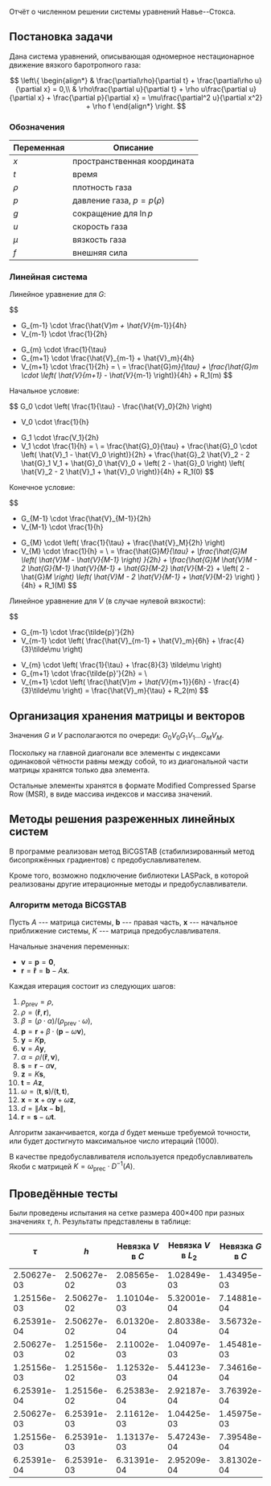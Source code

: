 <!--- type: markdown; required-extensions: mathjax smarty --->
<!--- Created with ReText: http://retext.sourceforge.net/ --->

Отчёт о численном решении системы уравнений Навье--Стокса.

## Постановка задачи

Дана система уравнений, описывающая одномерное нестационарное движение вязкого
баротропного газа:

$$
\left\{
\begin{align*}
& \frac{\partial\rho}{\partial t} + \frac{\partial\rho u}{\partial x} = 0,\\
& \rho\frac{\partial u}{\partial t} + \rho u\frac{\partial u}{\partial x} +
  \frac{\partial p}{\partial x} = \mu\frac{\partial^2 u}{\partial x^2} + \rho f
\end{align*}
\right.
$$

### Обозначения

Переменная | Описание
---------- | --------
$x$        | пространственная координата
$t$        | время
$\rho$     | плотность газа
$p$        | давление газа, $p = p(\rho)$
$g$        | сокращение для $\ln p$
$u$        | скорость газа
$\mu$      | вязкость газа
$f$        | внешняя сила

### Линейная система

Линейное уравнение для $G$:

$$
- G_{m-1} \cdot \frac{\hat{V}_m + \hat{V}_{m-1}}{4h}
- V_{m-1} \cdot \frac{1}{2h}
+ G_{m}   \cdot \frac{1}{\tau}
+ G_{m+1} \cdot \frac{\hat{V}_{m-1} + \hat{V}_m}{4h}
+ V_{m+1} \cdot \frac{1}{2h} = \\
= \frac{\hat{G}_m}{\tau} +
  \frac{\hat{G}_m \cdot \left( \hat{V}_{m+1} - \hat{V}_{m-1} \right)}{4h} +
  R_1(m)
$$

Начальное условие:

$$
  G_0 \cdot \left( \frac{1}{\tau} - \frac{\hat{V}_0}{2h} \right)
- V_0 \cdot \frac{1}{h}
+ G_1 \cdot \frac{V_1}{2h}
+ V_1 \cdot \frac{1}{h} = \\
= \frac{\hat{G}_0}{\tau} +
  \frac{\hat{G}_0 \cdot \left( \hat{V}_1 - \hat{V}_0 \right)}{2h} +
  \frac{\hat{G}_2 \hat{V}_2 - 2 \hat{G}_1 V_1 + \hat{G}_0 \hat{V}_0 +
      \left( 2 - \hat{G}_0 \right) \left( \hat{V}_2 - 2 \hat{V}_1 + \hat{V}_0 \right)}{4h} +
  R_1(0)
$$

Конечное условие:

$$
- G_{M-1} \cdot \frac{\hat{V}_{M-1}}{2h}
- V_{M-1} \cdot \frac{1}{h}
+ G_{M}   \cdot \left( \frac{1}{\tau} + \frac{\hat{V}_M}{2h} \right)
+ V_{M}   \cdot \frac{1}{h} = \\
= \frac{\hat{G}_M}{\tau} +
  \frac{\hat{G}_M \left( \hat{V}_M - \hat{V}_{M-1} \right) }{2h} +
  \frac{\hat{G}_M \hat{V}_M - 2 \hat{G}_{M-1} \hat{V}_{M-1} + \hat{G}_{M-2} \hat{V}_{M-2} +
      \left( 2 - \hat{G}_M \right) \left( \hat{V}_M - 2 \hat{V}_{M-1} + \hat{V}_{M-2} \right) }{4h} +
  R_1(M)
$$

Линейное уравнение для $V$ (в случае нулевой вязкости):

$$
- G_{m-1} \cdot \frac{\tilde{p}'}{2h}
- V_{m-1} \cdot \left( \frac{\hat{V}_{m-1} + \hat{V}_m}{6h} + \frac{4}{3}\tilde\mu \right)
+ V_{m}   \cdot \left( \frac{1}{\tau} + \frac{8}{3} \tilde\mu \right)
+ G_{m+1} \cdot \frac{\tilde{p}'}{2h} = \\
+ V_{m+1} \cdot \left( \frac{\hat{V}_m + \hat{V}_{m+1}}{6h} - \frac{4}{3}\tilde\mu \right)
= \frac{\hat{V}_m}{\tau} +
  R_2(m)
$$

## Организация хранения матрицы и векторов

Значения $G$ и $V$ располагаются по очереди: $G_0 V_0 G_1 V_1 \dots G_M V_M$.

Поскольку на главной диагонали все элементы с индексами одинаковой чётности
равны между собой, то из диагональной части матрицы хранятся только два элемента.

Остальные элементы хранятся в формате Modified Compressed Sparse Row (MSR),
в виде массива индексов и массива значений.

## Методы решения разреженных линейных систем

В программе реализован метод BiCGSTAB (стабилизированный метод бисопряжённых
градиентов) с предобуславливателем.

Кроме того, возможно подключение библиотеки LASPack, в которой реализованы
другие итерационные методы и предобуславливатели.

### Алгоритм метода BiCGSTAB

Пусть $A$ --- матрица системы, $\mathbf b$ --- правая часть, $\mathbf x$ ---
начальное приближение системы, $K$ --- матрица предобуславливателя.

Начальные значения переменных:

- $\mathbf v = \mathbf p = \mathbf 0$,
- $\mathbf r = \mathbf{\hat r} = \mathbf b - A \mathbf x$.

Каждая итерация состоит из следующих шагов:

1. $\rho_\text{prev} = \rho$,
2. $\rho = (\mathbf{\hat r}, \mathbf r)$,
3. $\beta = (\rho \cdot \alpha) / (\rho_\text{prev} \cdot \omega)$,
4. $\mathbf p = \mathbf r + \beta \cdot (\mathbf p - \omega \mathbf v)$,
5. $\mathbf y = K \mathbf p$,
6. $\mathbf v = A \mathbf y$,
7. $\alpha = \rho / (\mathbf{\hat r}, \mathbf v)$,
8. $\mathbf s = \mathbf r - \alpha \mathbf v$,
9. $\mathbf z = K \mathbf s$,
10. $\mathbf t = A \mathbf z$,
11. $\omega = (\mathbf t, \mathbf s) / (\mathbf t, \mathbf t)$,
12. $\mathbf x = \mathbf x + \alpha \mathbf y + \omega \mathbf z$,
13. $d = \left\|A \mathbf x - \mathbf b\right\|$,
14. $\mathbf r = \mathbf s - \omega \mathbf t$.

Алгоритм заканчивается, когда $d$ будет меньше требуемой точности, или будет
достигнуто максимальное число итераций (1000).

В качестве предобуславливателя используется предобуславливатель Якоби
с матрицей $K = \omega_\text{prec} \cdot D^{-1}(A)$.

## Проведённые тесты

Были проведены испытания на сетке размера 400×400 при разных значениях $\tau$, $h$.
Результаты представлены в таблице:

$\tau$      | $h$         | Невязка $V$ в $C$ | Невязка $V$ в $L_2$ | Невязка $G$ в $C$ | Невязка $G$ в $L_2$ | Время    | Время с Laspack
----------- | ----------- | ----------------- | ------------------- | ----------------- | ------------------- | -----    | ---------------
2.50627e-03 | 2.50627e-02 | 2.08565e-03       | 1.02849e-03         | 1.43495e-03       | 5.39350e-04         | 1.682 с  | 2.424 с
1.25156e-03 | 2.50627e-02 | 1.10104e-03       | 5.32001e-04         | 7.14881e-04       | 2.69397e-04         | 3.383 с  | 4.551 с
6.25391e-04 | 2.50627e-02 | 6.01320e-04       | 2.80338e-04         | 3.56732e-04       | 1.35181e-04         | 6.440 с  | 9.576 с
2.50627e-03 | 1.25156e-02 | 2.11002e-03       | 1.04097e-03         | 1.45481e-03       | 5.44843e-04         | 4.473 с  | 8.152 с
1.25156e-03 | 1.25156e-02 | 1.12532e-03       | 5.44123e-04         | 7.34616e-04       | 2.75298e-04         | 6.986 с  | 12.974 с
6.25391e-04 | 1.25156e-02 | 6.25383e-04       | 2.92187e-04         | 3.76392e-04       | 1.41248e-04         | 12.325 с | 22.891 с
2.50627e-03 | 6.25391e-03 | 2.11612e-03       | 1.04425e-03         | 1.45975e-03       | 5.45978e-04         | 10.467 с | 14.223 с
1.25156e-03 | 6.25391e-03 | 1.13137e-03       | 5.47243e-04         | 7.39548e-04       | 2.76651e-04         | 16.058 с | 22.040 с
6.25391e-04 | 6.25391e-03 | 6.31391e-04       | 2.95209e-04         | 3.81302e-04       | 1.42702e-04         | 25.220 с | 46.767 с
